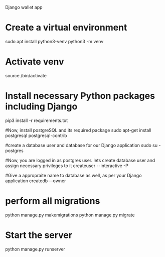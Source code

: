 
Django wallet app


# Create a virtual environment
sudo apt install python3-venv
python3 -m venv <name>

# Activate venv 
source <name>/bin/activate


# Install necessary Python packages including Django
pip3 install -r requirements.txt

#Now, install postgreSQL and its required package
sudo apt-get install postgresql postgresql-contrib

#create a database user and database for our Django application
sudo su - postgres

#Now, you are logged in as postgres user. lets create database user and assign necessary privileges to it
createuser --interactive -P


#Give a appropraite name to database as well, as per your Django application
createdb --owner <databseuser> <databasename>

# perform all migrations
python manage.py makemigrations
python manage.py migrate

# Start the server
python manage.py runserver
